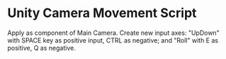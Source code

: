 # Unity Camera Movement Script


Apply as component of Main Camera. Create new input axes: "UpDown" with SPACE key as positive input, CTRL as negative; and "Roll" with E as positive, Q as negative.
